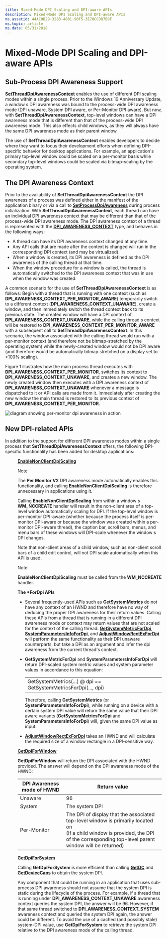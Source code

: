 ```yaml
---
title: Mixed-Mode DPI Scaling and DPI-aware APIs
description: Mixed-Mode DPI Scaling and DPI-aware APIs
ms.assetid: 44AC0B29-3283-4801-90F5-3E78CCD87B9F
ms.topic: article
ms.date: 05/31/2018
---
```


# Mixed-Mode DPI Scaling and DPI-aware APIs

## Sub-Process DPI Awareness Support

[**SetThreadDpiAwarenessContext**](/windows/desktop/api/Winuser/nf-winuser-setthreaddpiawarenesscontext) enables the use of different DPI scaling modes within a single process. Prior to the Windows 10 Anniversary Update, a window s DPI awareness was bound to the process-wide DPI awareness mode (DPI unaware, System DPI aware, or Per-Monitor DPI aware). But now, with **SetThreadDpiAwarenessContext**, top-level windows can have a DPI awareness mode that is different than that of the process-wide DPI awareness mode. This also effects child windows, as they will always have the same DPI awareness mode as their parent window.

The use of **SetThreadDpiAwarenessContext** enables developers to decide where they want to focus their development efforts when defining DPI-specific behavior for desktop applications. For example, an application's primary top-level window could be scaled on a per-monitor basis while secondary top-level windows could be scaled via bitmap-scaling by the operating system.

## The DPI Awareness Context

Prior to the availability of **SetThreadDpiAwarenessContext** the DPI awareness of a process was defined either in the manifest of the application binary or via a call to [**SetProcessDpiAwareness**](/windows/desktop/api/ShellScalingAPI/nf-shellscalingapi-setprocessdpiawareness) during process initialization. With **SetThreadDpiAwarenessContext**, each thread can have an individual DPI awareness context that may be different than that of the process-wide DPI awareness mode. The DPI awareness context of a thread is represented with the [****DPI\_AWARENESS\_CONTEXT****](dpi-awareness-context.md) type, and behaves in the following ways:

-   A thread can have its DPI awareness context changed at any time.
-   Any API calls that are made after the context is changed will run in the corresponding DPI context (and may be virtualized).
-   When a window is created, its DPI awareness is defined as the DPI awareness of the calling thread at that time.
-   When the window procedure for a window is called, the thread is automatically switched to the DPI awareness context that was in use when the window was created.

A common scenario for the use of **SetThreadDpiAwarenessContext** is as follows: Begin with a thread that is running with one context (such as **DPI\_AWARENESS\_CONTEXT\_PER\_MONITOR\_AWARE**) temporarily switch to a different context (**DPI\_AWARENESS\_CONTEXT\_UNAWARE**), create a window, and then immediately switch the thread context back to its previous state. The created window will have a DPI context of **DPI\_AWARENESS\_CONTEXT\_UNAWARE**, while the calling thread s context will be restored to **DPI\_AWARENESS\_CONTEXT\_PER\_MONITOR\_AWARE** with a subsequent call to **SetThreadDpiAwarenessContext**. In this scenario, the window associated with the calling thread would run with a per-monitor context (and therefore not be bitmap-stretched by the operating system) while the newly-created window would not be DPI aware (and therefore would be automatically bitmap stretched on a display set to >100% scaling).

Figure 1 illustrates how the main process thread executes with **DPI\_AWARENESS\_CONTEXT\_PER\_MONITOR**, switches its context to **DPI\_AWARENESS\_CONTEXT\_UNAWARE**, and creates a new window. The newly created window then executes with a DPI awareness context of **DPI\_AWARENESS\_CONTEXT\_UNAWARE** whenever a message is dispatched to it or API calls are made from it. Immediately after creating the new window the main thread is restored to its previous context of **DPI\_AWARENESS\_CONTEXT\_PER\_MONITOR**.

![diagram showing per-monitor dpi awareness in action](images/dpi-awareness-context.png)

## New DPI-related APIs

In addition to the support for different DPI awareness modes within a single process that **SetThreadDpiAwarenessContext** offers, the following DPI-specific functionality has been added for desktop applications:<dl> <dd>[****EnableNonClientDpiScaling****](/windows/desktop/api/Winuser/nf-winuser-enablenonclientdpiscaling)<dl> <dt>



> [!Note]  
> The **Per Monitor V2** DPI awareness mode automatically enables this functionality, and calling **EnableNonClientDpiScaling** is therefore unnecessary in applications using it.

 

Calling **EnableNonClientDpiScaling** from within a window s **WM\_NCCREATE** handler will result in the non-client area of a top-level window automatically scaling for DPI. If the top-level window is per-monitor DPI-aware (whether because the process itself is per-monitor DPI-aware or because the window was created within a per-monitor DPI-aware thread), the caption bar, scroll bars, menus, and menu bars of these windows will DPI-scale whenever the window s DPI changes.
</dt> <dt>

Note that non-client areas of a child window, such as non-client scroll bars of a child edit control, will not DPI scale automatically when this API is used.
</dt> <dt>

> [!Note]  
> **EnableNonClientDpiScaling** must be called from the **WM\_NCCREATE** handler.

</dt> </dl> </dd> <dd> <b> The *ForDpi APIs </b>

-   Several frequently-used APIs such as [**GetSystemMetrics**](/windows/desktop/api/winuser/nf-winuser-getsystemmetrics) do not have any context of an HWND and therefore have no way of deducing the proper DPI awareness for their return values. Calling these APIs from a thread that is running in a different DPI awareness mode or context may return values that are not scaled for the context of the calling thread. [****GetSystemMetricForDpi****](/windows/desktop/api/Winuser/nf-winuser-getsystemmetricsfordpi), [****SystemParametersInfoForDpi****](/windows/desktop/api/Winuser/nf-winuser-systemparametersinfofordpi), and [****AdjustWindowRectExForDpi****](/windows/desktop/api/Winuser/nf-winuser-adjustwindowrectexfordpi) will perform the same functionality as their DPI unaware counterparts, but take a DPI as an argument and infer the dpi awareness from the current thread's context.
-   **GetSystemMetricForDpi** and **SystemParametersInfoForDpi** will return DPI-scaled system metric values and system parameter values in accordance to this equation:

    |                                                                 |
    |-----------------------------------------------------------------|
    | GetSystemMetrics(...) @ dpi == GetSystemMetricsForDpi(..., dpi) |

    

     

    Therefore, calling **GetSystemMetrics** (or **SystemParametersInfoForDpi**), while running on a device with a certain system DPI value will return the same value that their DPI aware variants (**GetSystemMetricsForDpi** and **SystemParametersInfoForDpi**) will, given the same DPI value as input.

-   [**AdjustWindowRectExForDpi**](/windows/desktop/api/Winuser/nf-winuser-adjustwindowrectexfordpi) takes an HWND and will calculate the required size of a window rectangle in a DPI-sensitive way.

</dd> <dd>

</dd> <dd><b><a href="/windows/desktop/api/Winuser/nf-winuser-getdpiforwindow">GetDpiForWindow</a></b><dl> <dt> <b>GetDpiForWindow</b> will return the DPI associated with the HWND provided. The answer will depend on the DPI awareness mode of the HWND:

| DPI Awareness mode of HWND | Return value                                                                                                                                                                                                  |
|----------------------------|---------------------------------------------------------------------------------------------------------------------------------------------------------------------------------------------------------------|
| Unaware                    | 96                                                                                                                                                                                                            |
| System                     | The system DPI                                                                                                                                                                                                |
| Per-Monitor                | The DPI of display that the associated top-level window is primarily located on <br/> (If a child window is provided, the DPI of the corresponding top-level parent window will be returned)<br/> |

</dt> </dl> </dd> <dd><b><a href="/windows/desktop/api/Winuser/nf-winuser-getdpiforsystem">GetDpiForSystem</a></b><dl> <dt>

Calling **GetDpiForSystem** is more efficient than calling [**GetDC**](/windows/desktop/api/winuser/nf-winuser-getdc) and [**GetDeviceCaps**](/windows/desktop/api/wingdi/nf-wingdi-getdevicecaps) to obtain the system DPI.
</dt> <dt>

Any component that could be running in an application that uses sub-process DPI awareness should not assume that the system DPI is static during the lifecycle of the process. For example, if a thread that is running under **DPI\_AWARENESS\_CONTEXT\_UNAWARE** awareness context queries the system DPI, the answer will be 96. However, if that same thread switched to **DPI\_AWARENESS\_CONTEXT\_SYSTEM** awareness context and queried the system DPI again, the answer could be different. To avoid the use of a cached (and possibly stale) system-DPI value, use **GetDpiForSystem** to retrieve the system DPI relative to the DPI awareness mode of the calling thread. 
</dt> </dl> </dd> </dl>
